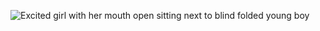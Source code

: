 ![Excited girl with her mouth open sitting next to blind folded young boy](https://user-images.githubusercontent.com/83622962/117131324-e06ee200-add3-11eb-9418-32e4687a1e4b.jpg)
